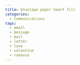 ```yaml
---
title: Envelope paper heart fill
categories:
  - Communications
tags:
  - email
  - message
  - mail
  - letter
  - love
  - valentine
  - romance
---
```

